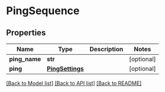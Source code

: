 # PingSequence

## Properties
Name | Type | Description | Notes
------------ | ------------- | ------------- | -------------
**ping_name** | **str** |  | [optional] 
**ping** | [**PingSettings**](PingSettings.md) |  | [optional] 

[[Back to Model list]](../README.md#documentation-for-models) [[Back to API list]](../README.md#documentation-for-api-endpoints) [[Back to README]](../README.md)



